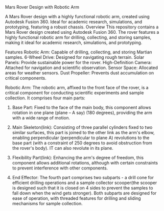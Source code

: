 
Mars Rover Design with Robotic Arm

A Mars Rover design with a highly functional robotic arm, created using Autodesk Fusion 360. Ideal for academic research, simulations, and prototyping, featuring a robust chassis.
Overview
This repository contains a Mars Rover design created using Autodesk Fusion 360. The rover features a highly functional robotic arm for drilling, collecting, and storing samples, making it ideal for academic research, simulations, and prototyping.

Features
Robotic Arm: Capable of drilling, collecting, and storing Martian samples.
6-Wheel Drive: Designed for navigating rough terrain.
Solar Panels: Provide sustainable power for the rover.
High-Definition Camera: Attached for navigation and scientific observation.
Sensor Space: Allocated areas for weather sensors.
Dust Propeller: Prevents dust accumulation on critical components.

Robotic Arm:
The robotic arm, affixed to the front face of the rover, is a critical component for conducting scientific experiments and sample collection. It comprises four main parts:

1. Base Part: Fixed to the face of the main body, this component allows rotation in one plane (plane – A say) (180 degrees), providing the arm with a wide range of motion.

2. Main Skeleton(link): Consisting of three parallel cylinders fixed to two similar surfaces, this part is joined to the other link as the arm's elbow, enabling perpendicular (perpendicular to plane A) revolutions to the base part (with a constraint of 250 degrees to avoid obstruction from the rover's body). IT can also revolute in its plane.

3. Flexibility Part(link): Enhancing the arm's degree of freedom, this component allows additional rotations, although with certain constraints to prevent interference with other components.

4. End Effector: The fourth part comprises two subparts - a drill cone for efficient drilling operations and a sample collector scooper(the scooper is designed such that it is closed on 4 sides to prevent the samples to fall down when the wind gets stronger). Both subparts are designed for ease of operation, with threaded features for drilling and sliding mechanisms for sample collection.

